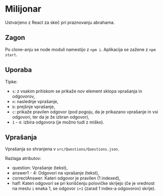 # Milijonar

Ustvarjeno z React za skeč pri praznovanju abrahama.

## Zagon

Po clone-anju se node moduli namestijo z `npm i`.
Aplikacija se zažene z `npm start`.

## Uporaba

Tipke:
  - `s`: z vsakim pritiskom se prikaže nov element sklopa vprašanja in odgovorov,
  - `n`: naslednje vprašanje,
  - `b`: prejšnje vprašanje,
  - `c`: prikaže pravilen odgovor (pod pogoju, da je prikazano vprašanje in vsi odgovori, ter da je že izbran odgovor),
  - `1` - `4`: izbira odgovora (je možno tudi z miško).

## Vprašanja

Vprašanja so shranjena v `src/Questions/Questions.json`.

Razlaga atributov:
  - question: Vprašanje (tekst),
  - answer1 - 4: Odgovori na vprašanje (tekst),
  - correctAnswer: Kateri odgovor je pravilen (1 indexed),
  - half: Kateri odgovori se pri koriščenju polovičke skrijejo (če je vrednost na mestu `i` enaka 1, se odgovor `i+1` (zarad 1 index-a odgovorov) skrije).
